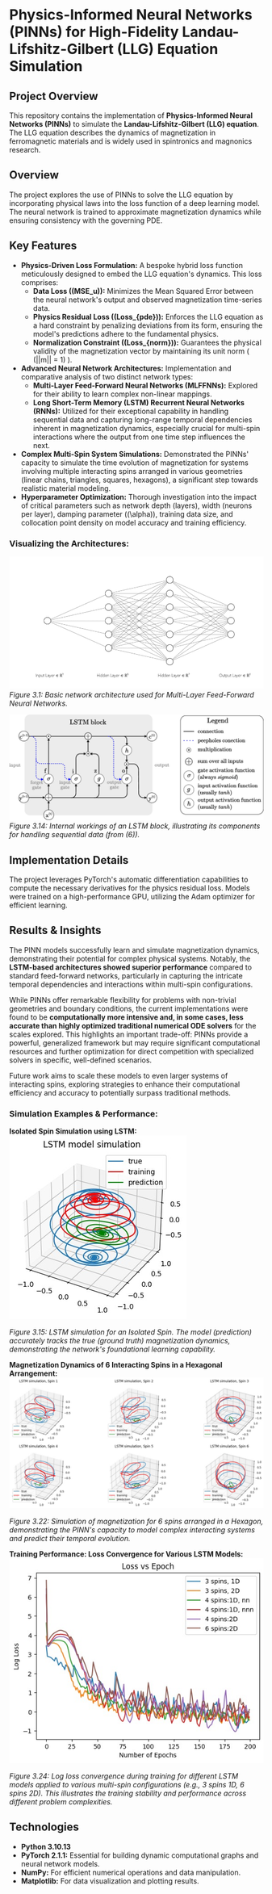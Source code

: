 # Physics-Informed Neural Networks (PINNs) for High-Fidelity Landau-Lifshitz-Gilbert (LLG) Equation Simulation

## Project Overview

This repository contains the implementation of **Physics-Informed Neural Networks (PINNs)** to simulate the **Landau-Lifshitz-Gilbert (LLG) equation**. The LLG equation describes the dynamics of magnetization in ferromagnetic materials and is widely used in spintronics and magnonics research.

## Overview

The project explores the use of PINNs to solve the LLG equation by incorporating physical laws into the loss function of a deep learning model. The neural network is trained to approximate magnetization dynamics while ensuring consistency with the governing PDE.

## Key Features

*   **Physics-Driven Loss Formulation:** A bespoke hybrid loss function meticulously designed to embed the LLG equation's dynamics. This loss comprises:
    *   **Data Loss (\(MSE_u\)):** Minimizes the Mean Squared Error between the neural network's output and observed magnetization time-series data.
    *   **Physics Residual Loss (\(Loss_{pde}\)):** Enforces the LLG equation as a hard constraint by penalizing deviations from its form, ensuring the model's predictions adhere to the fundamental physics.
    *   **Normalization Constraint (\(Loss_{norm}\)):** Guarantees the physical validity of the magnetization vector by maintaining its unit norm \( (||m|| = 1) \).
*   **Advanced Neural Network Architectures:** Implementation and comparative analysis of two distinct network types:
    *   **Multi-Layer Feed-Forward Neural Networks (MLFFNNs):** Explored for their ability to learn complex non-linear mappings.
    *   **Long Short-Term Memory (LSTM) Recurrent Neural Networks (RNNs):** Utilized for their exceptional capability in handling sequential data and capturing long-range temporal dependencies inherent in magnetization dynamics, especially crucial for multi-spin interactions where the output from one time step influences the next.
*   **Complex Multi-Spin System Simulations:** Demonstrated the PINNs' capacity to simulate the time evolution of magnetization for systems involving multiple interacting spins arranged in various geometries (linear chains, triangles, squares, hexagons), a significant step towards realistic material modeling.
*   **Hyperparameter Optimization:** Thorough investigation into the impact of critical parameters such as network depth (layers), width (neurons per layer), damping parameter (\(\alpha\)), training data size, and collocation point density on model accuracy and training efficiency.

### Visualizing the Architectures:

![MLFFNN Architecture](figures/mlffnn.png)
*Figure 3.1: Basic network architecture used for Multi-Layer Feed-Forward Neural Networks.*

![LSTM Block](figures/LSTM_block.png)
*Figure 3.14: Internal workings of an LSTM block, illustrating its components for handling sequential data (from (6)).*

## Implementation Details

The project leverages PyTorch's automatic differentiation capabilities to compute the necessary derivatives for the physics residual loss. Models were trained on a high-performance GPU, utilizing the Adam optimizer for efficient learning.

## Results & Insights

The PINN models successfully learn and simulate magnetization dynamics, demonstrating their potential for complex physical systems. Notably, the **LSTM-based architectures showed superior performance** compared to standard feed-forward networks, particularly in capturing the intricate temporal dependencies and interactions within multi-spin configurations.

While PINNs offer remarkable flexibility for problems with non-trivial geometries and boundary conditions, the current implementations were found to be **computationally more intensive and, in some cases, less accurate than highly optimized traditional numerical ODE solvers** for the scales explored. This highlights an important trade-off: PINNs provide a powerful, generalized framework but may require significant computational resources and further optimization for direct competition with specialized solvers in specific, well-defined scenarios.

Future work aims to scale these models to even larger systems of interacting spins, exploring strategies to enhance their computational efficiency and accuracy to potentially surpass traditional methods.

### Simulation Examples & Performance:

**Isolated Spin Simulation using LSTM:**
![LSTM Isolated Spin Simulation](figures/lstm0d.jpg)

*Figure 3.15: LSTM simulation for an Isolated Spin. The model (prediction) accurately tracks the true (ground truth) magnetization dynamics, demonstrating the network's foundational learning capability.*

**Magnetization Dynamics of 6 Interacting Spins in a Hexagonal Arrangement:**
![6 Spins Hexagon Simulation](figures/lstm6hex.jpg)

*Figure 3.22: Simulation of magnetization for 6 spins arranged in a Hexagon, demonstrating the PINN's capacity to model complex interacting systems and predict their temporal evolution.*

**Training Performance: Loss Convergence for Various LSTM Models:**
![LSTM Loss Convergence](figures/lstmloss.jpg)

*Figure 3.24: Log loss convergence during training for different LSTM models applied to various multi-spin configurations (e.g., 3 spins 1D, 6 spins 2D). This illustrates the training stability and performance across different problem complexities.*

## Technologies

*   **Python 3.10.13**
*   **PyTorch 2.1.1:** Essential for building dynamic computational graphs and neural network models.
*   **NumPy:** For efficient numerical operations and data manipulation.
*   **Matplotlib:** For data visualization and plotting results.